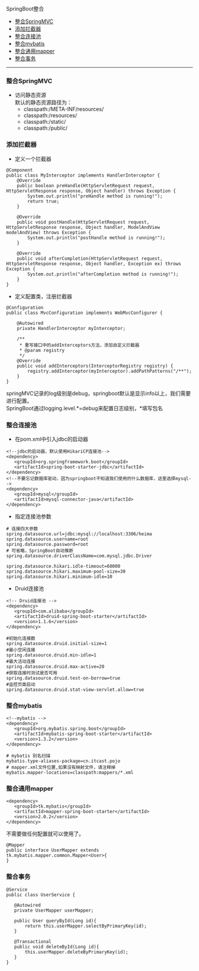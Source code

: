 
SpringBoot整合
* [整合SpringMVC](#整合SpringMVC)
* [添加拦截器](#添加拦截器)
* [整合连接池](#整合连接池)
* [整合mybatis](#整合mybatis)
* [整合通用mapper](#整合通用mapper)
* [整合事务](#整合事务)
----------------------
### 整合SpringMVC
* 访问静态资源  
默认的静态资源路径为：
  - classpath:/META-INF/resources/
  - classpath:/resources/
  - classpath:/static/
  - classpath:/public/
### 添加拦截器
* 定义一个拦截器
```
@Component
public class MyInterceptor implements HandlerInterceptor {
    @Override
    public boolean preHandle(HttpServletRequest request, HttpServletResponse response, Object handler) throws Exception {
        System.out.println("preHandle method is running!");
        return true;
    }

    @Override
    public void postHandle(HttpServletRequest request, HttpServletResponse response, Object handler, ModelAndView modelAndView) throws Exception {
        System.out.println("postHandle method is running!");
    }

    @Override
    public void afterCompletion(HttpServletRequest request, HttpServletResponse response, Object handler, Exception ex) throws Exception {
        System.out.println("afterCompletion method is running!");
    }
}
```
  
  
* 定义配置类，注册拦截器
```
@Configuration
public class MvcConfiguration implements WebMvcConfigurer {

    @Autowired
    private HandlerInterceptor myInterceptor;

    /**
     * 重写接口中的addInterceptors方法，添加自定义拦截器
     * @param registry
     */
    @Override
    public void addInterceptors(InterceptorRegistry registry) {
        registry.addInterceptor(myInterceptor).addPathPatterns("/**");
    }
}
```
 springMVC记录的log级别是debug，springboot默认是显示info以上，我们需要进行配置。  
 SpringBoot通过logging.level.*=debug来配置日志级别，*填写包名
 
 ### 整合连接池
 * 在pom.xml中引入jdbc的启动器
 ```
 <!--jdbc的启动器，默认使用HikariCP连接池-->
<dependency>
    <groupId>org.springframework.boot</groupId>
    <artifactId>spring-boot-starter-jdbc</artifactId>
</dependency>
<!--不要忘记数据库驱动，因为springboot不知道我们使用的什么数据库，这里选择mysql-->
<dependency>
    <groupId>mysql</groupId>
    <artifactId>mysql-connector-java</artifactId>
</dependency>
 ```
 * 指定连接池参数
 ```
 # 连接四大参数
spring.datasource.url=jdbc:mysql://localhost:3306/heima
spring.datasource.username=root
spring.datasource.password=root
# 可省略，SpringBoot自动推断
spring.datasource.driverClassName=com.mysql.jdbc.Driver

spring.datasource.hikari.idle-timeout=60000
spring.datasource.hikari.maximum-pool-size=30
spring.datasource.hikari.minimum-idle=10
 ```
 
 * Druid连接池
 ```
 <!-- Druid连接池 -->
<dependency>
    <groupId>com.alibaba</groupId>
    <artifactId>druid-spring-boot-starter</artifactId>
    <version>1.1.6</version>
</dependency>
 ```
 
 ```
 #初始化连接数
spring.datasource.druid.initial-size=1
#最小空闲连接
spring.datasource.druid.min-idle=1
#最大活动连接
spring.datasource.druid.max-active=20
#获取连接时测试是否可用
spring.datasource.druid.test-on-borrow=true
#监控页面启动
spring.datasource.druid.stat-view-servlet.allow=true
 ```
 
 ### 整合mybatis
 ```
 <!--mybatis -->
<dependency>
    <groupId>org.mybatis.spring.boot</groupId>
    <artifactId>mybatis-spring-boot-starter</artifactId>
    <version>1.3.2</version>
</dependency>
 ```
 
 ```
 # mybatis 别名扫描
mybatis.type-aliases-package=cn.itcast.pojo
# mapper.xml文件位置,如果没有映射文件，请注释掉
mybatis.mapper-locations=classpath:mappers/*.xml
 ```
 
 ### 整合通用mapper
 ```
 <dependency>
    <groupId>tk.mybatis</groupId>
    <artifactId>mapper-spring-boot-starter</artifactId>
    <version>2.0.2</version>
</dependency>
 ```
 
 不需要做任何配置就可以使用了。
 ```
 @Mapper
public interface UserMapper extends tk.mybatis.mapper.common.Mapper<User>{
}
 ```
 
 ### 整合事务
 ```
 @Service
public class UserService {

    @Autowired
    private UserMapper userMapper;

    public User queryById(Long id){
        return this.userMapper.selectByPrimaryKey(id);
    }

    @Transactional
    public void deleteById(Long id){
        this.userMapper.deleteByPrimaryKey(id);
    }
}
 ```
 
 
